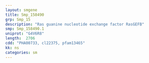 ```yaml
---
layout: smgene
title: Smp_158490
grp: Smp_15
description: "Ras guanine nucleotide exchange factor RasGEFB"
smp: Smp_158490.1
uniprot: "G4V6R8"
length:  2706
cdd: "PHA00733, cl22375, pfam13465"
kk: ns
categories: sm
---
```

